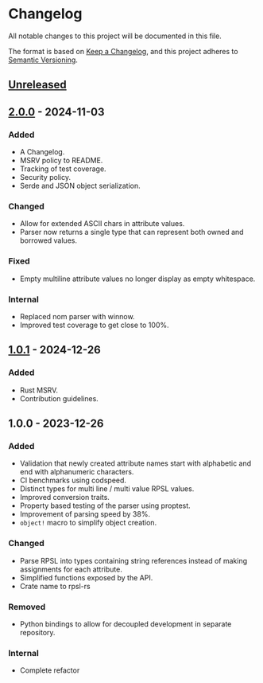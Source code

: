 # Changelog

All notable changes to this project will be documented in this file.

The format is based on [Keep a Changelog](https://keepachangelog.com/en/1.1.0/),
and this project adheres to [Semantic Versioning](https://semver.org/spec/v2.0.0.html).

## [Unreleased]

## [2.0.0] - 2024-11-03

### Added

- A Changelog.
- MSRV policy to README.
- Tracking of test coverage.
- Security policy.
- Serde and JSON object serialization.

### Changed

- Allow for extended ASCII chars in attribute values.
- Parser now returns a single type that can represent both owned and borrowed values.

### Fixed

- Empty multiline attribute values no longer display as empty whitespace.

### Internal

- Replaced nom parser with winnow.
- Improved test coverage to get close to 100%.

## [1.0.1] - 2024-12-26

### Added

- Rust MSRV.
- Contribution guidelines.

## 1.0.0 - 2023-12-26

### Added

- Validation that newly created attribute names start with alphabetic and end with alphanumeric characters.
- CI benchmarks using codspeed.
- Distinct types for multi line / multi value RPSL values.
- Improved conversion traits.
- Property based testing of the parser using proptest.
- Improvement of parsing speed by 38%.
- `object!` macro to simplify object creation.

### Changed

- Parse RPSL into types containing string references instead of making assignments for each attribute.
- Simplified functions exposed by the API.
- Crate name to rpsl-rs

### Removed

- Python bindings to allow for decoupled development in separate repository.

### Internal

- Complete refactor

[unreleased]: https://github.com/SRv6d/rpsl-rs/compare/v2.0.0...HEAD
[2.0.0]: https://github.com/SRv6d/rpsl-rs/compare/v1.0.1...v2.0.0
[1.0.1]: https://github.com/SRv6d/rpsl-rs/compare/v1.0.0...v1.0.1
